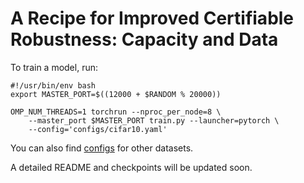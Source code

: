 # A Recipe for Improved Certifiable Robustness: Capacity and Data

To train a model, run:

```
#!/usr/bin/env bash
export MASTER_PORT=$((12000 + $RANDOM % 20000))

OMP_NUM_THREADS=1 torchrun --nproc_per_node=8 \
    --master_port $MASTER_PORT train.py --launcher=pytorch \
    --config='configs/cifar10.yaml'
```

You can also find [configs](\configs) for other datasets.

A detailed README and checkpoints will be updated soon.
